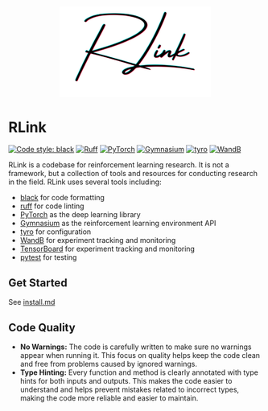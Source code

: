 <div align="center">
<picture>
  <source media="(prefers-color-scheme: dark)" srcset="./img/rlink-dark.png">
  <img src="./img/rlink-light.png" alt="RLink logo.png" width="300px">
</picture>
</div>

# RLink

[![Code style: black](https://img.shields.io/badge/code%20style-black-000000.svg)](https://github.com/psf/black)
[![Ruff](https://img.shields.io/endpoint?url=https://raw.githubusercontent.com/astral-sh/ruff/main/assets/badge/v2.json)](https://github.com/astral-sh/ruff)
[![PyTorch](https://img.shields.io/badge/PyTorch-%23EE4C2C.svg?style=flat&logo=PyTorch&logoColor=white)](https://pytorch.org/)
[![Gymnasium](https://img.shields.io/badge/Gymnasium-FFFFFF.svg?style=flat&logo=gymnasium&logoColor=black)](https://gymnasium.farama.org/)
[![tyro](https://img.shields.io/badge/tyro-FFFFFF.svg?style=flat&logo=tyro&logoColor=black)](https://brentyi.github.io/tyro/)
[![WandB](https://img.shields.io/badge/W&B-black.svg?style=flat&logo=WeightsAndBiases&logoColor=FFBE00)](https://wandb.ai/site)

RLink is a codebase for reinforcement learning research.
It is not a framework, but a collection of tools and resources for conducting research in the field.
RLink uses several tools including:

- [black](https://black.readthedocs.io/en/stable/) for code formatting
- [ruff](https://docs.astral.sh/ruff/) for code linting
- [PyTorch](https://pytorch.org/) as the deep learning library
- [Gymnasium](https://gymnasium.farama.org/) as the reinforcement learning environment API
- [tyro](https://brentyi.github.io/tyro/) for configuration
- [WandB](https://wandb.ai/site) for experiment tracking and monitoring
- [TensorBoard](https://www.tensorflow.org/tensorboard) for experiment tracking and monitoring
- [pytest](https://docs.pytest.org/en/stable/) for testing

## Get Started

See [install.md](./install.md)

## Code Quality

- **No Warnings:** The code is carefully written to make sure no warnings appear when running it. This focus on quality helps keep the code clean and free from problems caused by ignored warnings.
- **Type Hinting:** Every function and method is clearly annotated with type hints for both inputs and outputs. This makes the code easier to understand and helps prevent mistakes related to incorrect types, making the code more reliable and easier to maintain.
